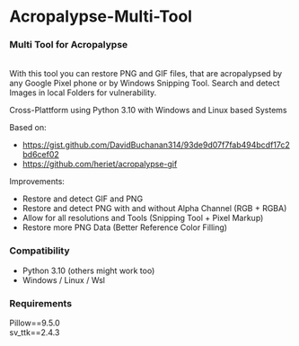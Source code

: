 # Acropalypse-Multi-Tool

### Multi Tool for Acropalypse<br>

<br>
With this tool you can restore PNG and GIF files, that are acropalypsed by any Google Pixel phone or by Windows Snipping Tool. 
Search and detect Images in local Folders for vulnerability.

Cross-Plattform using Python 3.10 with Windows and Linux based Systems

Based on:
- https://gist.github.com/DavidBuchanan314/93de9d07f7fab494bcdf17c2bd6cef02
- https://github.com/heriet/acropalypse-gif

Improvements:
- Restore and detect GIF and PNG
- Restore and detect PNG with and without Alpha Channel (RGB + RGBA)
- Allow for all resolutions and Tools (Snipping Tool + Pixel Markup)
- Restore more PNG Data (Better Reference Color Filling)

### Compatibility

- Python 3.10 (others might work too)
- Windows / Linux / Wsl

### Requirements
Pillow==9.5.0<br>
sv_ttk==2.4.3
